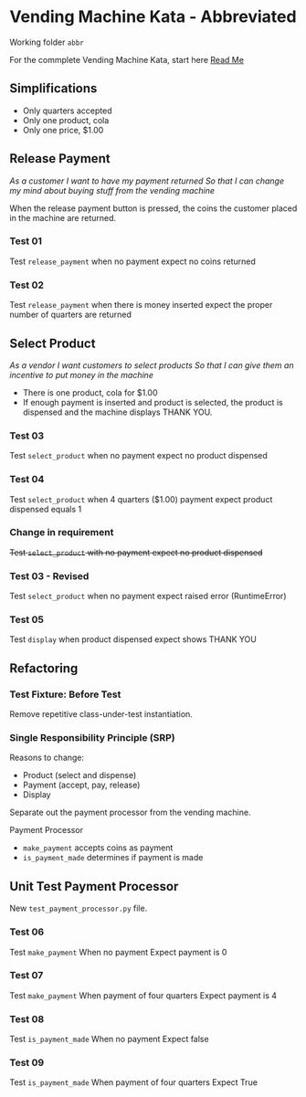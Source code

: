 # Vending Machine Kata - Abbreviated

Working folder `abbr`

For the commplete Vending Machine Kata, start here [Read Me](../README.md)

## Simplifications

- Only quarters accepted
- Only one product, cola
- Only one price, $1.00

## Release Payment

_As a customer_
_I want to have my payment returned_
_So that I can change my mind about buying stuff from the vending machine_

When the release payment button is pressed, the coins the customer placed in the machine are returned.

### Test 01

Test `release_payment`
when no payment
expect no coins returned

### Test 02

Test `release_payment`
when there is money inserted
expect the proper number of quarters are returned

## Select Product

_As a vendor_
_I want customers to select products_
_So that I can give them an incentive to put money in the machine_

- There is one product, cola for $1.00
- If enough payment is inserted and product is selected, the product is dispensed and the machine displays THANK YOU.

### Test 03

Test `select_product`
when no payment
expect no product dispensed

### Test 04

Test `select_product`
when 4 quarters ($1.00) payment
expect product dispensed equals 1

### Change in requirement

~~Test `select_product` with no payment expect no product dispensed~~

### Test 03 - Revised

Test `select_product`
when no payment
expect raised error (RuntimeError)

### Test 05

Test `display`
when product dispensed
expect shows THANK YOU

## Refactoring

### Test Fixture: Before Test

Remove repetitive class-under-test instantiation.

### Single Responsibility Principle (SRP)

Reasons to change:
- Product (select and dispense)
- Payment (accept, pay, release)
- Display

Separate out the payment processor from the vending machine.

Payment Processor
- `make_payment` accepts coins as payment
- `is_payment_made` determines if payment is made

## Unit Test Payment Processor

New `test_payment_processor.py` file.

### Test 06

Test `make_payment`
When no payment
Expect payment is 0

### Test 07

Test `make_payment`
When payment of four quarters
Expect payment is 4

### Test 08

Test `is_payment_made`
When no payment
Expect false

### Test 09

Test `is_payment_made`
When payment of four quarters
Expect True
